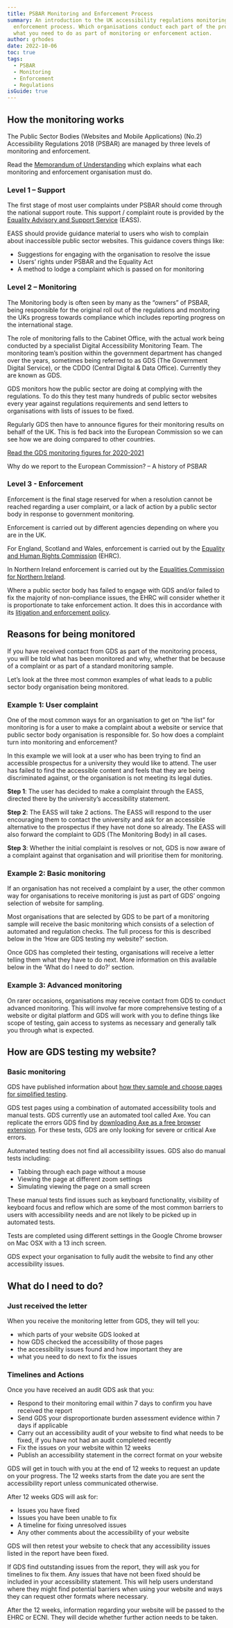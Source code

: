```yaml
---
title: PSBAR Monitoring and Enforcement Process
summary: An introduction to the UK accessibility regulations monitoring and
  enforcement process. Which organisations conduct each part of the process and
  what you need to do as part of monitoring or enforcement action.
author: grhodes
date: 2022-10-06
toc: true
tags:
  - PSBAR
  - Monitoring
  - Enforcement
  - Regulations
isGuide: true
---
```

## How the monitoring works

The Public Sector Bodies (Websites and Mobile Applications) (No.2) Accessibility Regulations 2018 (PSBAR) are managed by three levels of monitoring and enforcement.

Read the [Memorandum of Understanding](https://www.gov.uk/government/publications/memorandum-of-understanding-monitoring-and-enforcement-of-public-sector-website-accessibility/memorandum-of-understanding) which explains what each monitoring and enforcement organisation must do.

### Level 1 – Support

The first stage of most user complaints under PSBAR should come through the national support route. This support / complaint route is provided by the [Equality Advisory and Support Service](https://www.equalityadvisoryservice.com/) (EASS).

EASS should provide guidance material to users who wish to complain about inaccessible public sector websites. This guidance covers things like:

* Suggestions for engaging with the organisation to resolve the issue
* Users’ rights under PSBAR and the Equality Act
* A method to lodge a complaint which is passed on for monitoring

### Level 2 – Monitoring

The Monitoring body is often seen by many as the “owners” of PSBAR, being responsible for the original roll out of the regulations and monitoring the UKs progress towards compliance which includes reporting progress on the international stage.

The role of monitoring falls to the Cabinet Office, with the actual work being conducted by a specialist Digital Accessibility Monitoring Team. The monitoring team’s position within the government department has changed over the years, sometimes being referred to as GDS (The Government Digital Service), or the CDDO (Central Digital & Data Office). Currently they are known as GDS.

GDS monitors how the public sector are doing at complying with the regulations. To do this they test many hundreds of public sector websites every year against regulations requirements and send letters to organisations with lists of issues to be fixed.

Regularly GDS then have to announce figures for their monitoring results on behalf of the UK. This is fed back into the European Commission so we can see how we are doing compared to other countries.

[Read the GDS monitoring figures for 2020-2021](https://www.gov.uk/government/publications/accessibility-monitoring-of-public-sector-websites-and-mobile-apps-2020-2021/accessibility-monitoring-of-public-sector-websites-and-mobile-apps-2020-2021)

Why do we report to the European Commission? – A history of PSBAR

### Level 3 - Enforcement

Enforcement is the final stage reserved for when a resolution cannot be reached regarding a user complaint, or a lack of action by a public sector body in response to government monitoring.

Enforcement is carried out by different agencies depending on where you are in the UK.

For England, Scotland and Wales, enforcement is carried out by the [Equality and Human Rights Commission](https://www.equalityhumanrights.com/en) (EHRC).

In Northern Ireland enforcement is carried out by the [Equalities Commission for Northern Ireland](https://www.equalityni.org/Home).

Where a public sector body has failed to engage with GDS and/or failed to fix the majority of non-compliance issues, the EHRC will consider whether it is proportionate to take enforcement action. It does this in accordance with its [litigation and enforcement policy](https://www.equalityhumanrights.com/en/publication-download/our-litigation-and-enforcement-policy-2019-2022).

## Reasons for being monitored

If you have received contact from GDS as part of the monitoring process, you will be told what has been monitored and why, whether that be because of a complaint or as part of a standard monitoring sample.

Let’s look at the three most common examples of what leads to a public sector body organisation being monitored.

### Example 1: User complaint

One of the most common ways for an organisation to get on “the list” for monitoring is for a user to make a complaint about a website or service that public sector body organisation is responsible for. So how does a complaint turn into monitoring and enforcement?

In this example we will look at a user who has been trying to find an accessible prospectus for a university they would like to attend. The user has failed to find the accessible content and feels that they are being discriminated against, or the organisation is not meeting its legal duties.

**Step 1**: The user has decided to make a complaint through the EASS, directed there by the university’s accessibility statement.

**Step 2**: The EASS will take 2 actions. The EASS will respond to the user encouraging them to contact the university and ask for an accessible alternative to the prospectus if they have not done so already. The EASS will also forward the complaint to GDS (The Monitoring Body) in all cases.

**Step 3**: Whether the initial complaint is resolves or not, GDS is now aware of a complaint against that organisation and will prioritise them for monitoring.

### Example 2: Basic monitoring

If an organisation has not received a complaint by a user, the other common way for organisations to receive monitoring is just as part of GDS’ ongoing selection of website for sampling.

Most organisations that are selected by GDS to be part of a monitoring sample will receive the basic monitoring which consists of a selection of automated and regulation checks. The full process for this is described below in the ‘How are GDS testing my website?’ section.

Once GDS has completed their testing, organisations will receive a letter telling them what they have to do next. More information on this available below in the ‘What do I need to do?’ section.

### Example 3: Advanced monitoring

On rarer occasions, organisations may receive contact from GDS to conduct advanced monitoring. This will involve far more comprehensive testing of a website or digital platform and GDS will work with you to define things like scope of testing, gain access to systems as necessary and generally talk you through what is expected.

## How are GDS testing my website?

### Basic monitoring

GDS have published information about [how they sample and choose pages for simplified testing](https://www.gov.uk/guidance/public-sector-website-and-mobile-application-accessibility-monitoring).

GDS test pages using a combination of automated accessibility tools and manual tests. GDS currently use an automated tool called Axe. You can replicate the errors GDS find by [downloading Axe as a free browser extension](https://www.deque.com/axe/browser-extensions/). For these tests, GDS are only looking for severe or critical Axe errors.

Automated testing does not find all accessibility issues. GDS also do manual tests including:

* Tabbing through each page without a mouse
* Viewing the page at different zoom settings
* Simulating viewing the page on a small screen

These manual tests find issues such as keyboard functionality, visibility of keyboard focus and reflow which are some of the most common barriers to users with accessibility needs and are not likely to be picked up in automated tests. 

Tests are completed using different settings in the Google Chrome browser on Mac OSX with a 13 inch screen.

<div class="callout__info"><span class="callout__icon"></span><span class="callout__text">GDS expect your organisation to fully audit the website to find any other accessibility issues.</span></div>

## What do I need to do?

### Just received the letter

When you receive the monitoring letter from GDS, they will tell you:

* which parts of your website GDS looked at
* how GDS checked the accessibility of those pages
* the accessibility issues found and how important they are
* what you need to do next to fix the issues

### Timelines and Actions

Once you have received an audit GDS ask that you:

* Respond to their monitoring email within 7 days to confirm you have received the report
* Send GDS your disproportionate burden assessment evidence within 7 days if applicable
* Carry out an accessibility audit of your website to find what needs to be fixed, if you have not had an audit completed recently
* Fix the issues on your website within 12 weeks
* Publish an accessibility statement in the correct format on your website

GDS will get in touch with you at the end of 12 weeks to request an update on your progress. The 12 weeks starts from the date you are sent the accessibility report unless communicated otherwise.

After 12 weeks GDS will ask for:

* Issues you have fixed
* Issues you have been unable to fix
* A timeline for fixing unresolved issues
* Any other comments about the accessibility of your website

GDS will then retest your website to check that any accessibility issues listed in the report have been fixed.

If GDS find outstanding issues from the report, they will ask you for timelines to fix them. Any issues that have not been fixed should be included in your accessibility statement. This will help users understand where they might find potential barriers when using your website and ways they can request other formats where necessary.

<div class="callout__info"><span class="callout__icon"></span><span class="callout__text">After the 12 weeks, information regarding your website will be passed to the EHRC or ECNI. They will decide whether further action needs to be taken.</span></div>